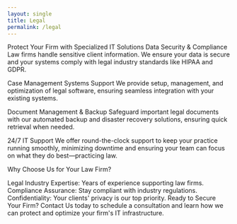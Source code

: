 ```yaml
---
layout: single
title: Legal
permalink: /legal
---
```


Protect Your Firm with Specialized IT Solutions
Data Security & Compliance
Law firms handle sensitive client information. We ensure your data is secure and your systems comply with legal industry standards like HIPAA and GDPR.

Case Management Systems Support
We provide setup, management, and optimization of legal software, ensuring seamless integration with your existing systems.

Document Management & Backup
Safeguard important legal documents with our automated backup and disaster recovery solutions, ensuring quick retrieval when needed.

24/7 IT Support
We offer round-the-clock support to keep your practice running smoothly, minimizing downtime and ensuring your team can focus on what they do best—practicing law.

Why Choose Us for Your Law Firm?

Legal Industry Expertise: Years of experience supporting law firms.
Compliance Assurance: Stay compliant with industry regulations.
Confidentiality: Your clients' privacy is our top priority.
Ready to Secure Your Firm?
Contact Us today to schedule a consultation and learn how we can protect and optimize your firm's IT infrastructure.